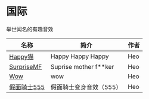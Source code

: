 # 国际

举世闻名的有趣音效

| 名称  | 简介 | 作者 |
|-----|----|--------|
| [Happy猫](/国际/audios/Happy猫-1700818536.muyu) | Happy Happy Happy   |   Heo     |
| [SurpriseMF](/国际/audios/SurpriseMF-1705211773.muyu) | Suprise mother f**ker   |   Heo     |
| [Wow](/国际/audios/Wow-1705212314.muyu) | wow   |   Heo     |
| [假面骑士555](/国际/audios/假面骑士555-1707296171.muyu) | 假面骑士变身音效（555）   |   Heo     |